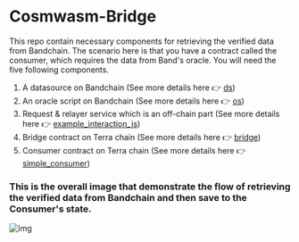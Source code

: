 # Cosmwasm-Bridge

This repo contain necessary components for retrieving the verified data from Bandchain.
The scenario here is that you have a contract called the consumer, which requires the data from Band's oracle.
You will need the five following components.
1. A datasource on Bandchain (See more details here 👉 [ds](/ds))
2. An oracle script on Bandchain (See more details here 👉 [os](/os))
3. Request & relayer service which is an off-chain part (See more details here 👉 [example_interaction_js](/example_interaction_js))
4. Bridge contract on Terra chain (See more details here 👉 [bridge](/bridge))
5. Consumer contract on Terra chain (See more details here 👉 [simple_consumer](/simple_consumer))

### This is the overall image that demonstrate the flow of retrieving the verified data from Bandchain and then save to the Consumer's state.

![img](https://user-images.githubusercontent.com/12705423/157718539-38f5e1c9-1f19-4d3f-aeac-c4f161808cd1.png)
